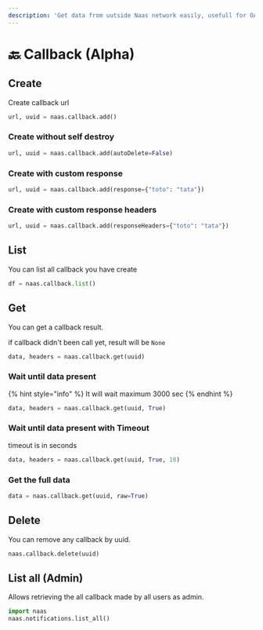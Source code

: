 ```yaml
---
description: 'Get data from uutside Naas network easily, usefull for OAuth and other stuff'
---
```


# 🔙 Callback \(Alpha\)

## Create

Create callback url 

```python
url, uuid = naas.callback.add()
```

### Create without self destroy

```python
url, uuid = naas.callback.add(autoDelete=False)
```

### Create with custom response

```python
url, uuid = naas.callback.add(response={"toto": "tata"})
```

### Create with custom response headers

```python
url, uuid = naas.callback.add(responseHeaders={"toto": "tata"})
```

## List 

You can list all callback  you have create

```python
df = naas.callback.list()
```

## Get 

You can get a callback result.

if callback didn't been call yet, result will be `None`

```python
data, headers = naas.callback.get(uuid)
```

### Wait until data present 

{% hint style="info" %}
It will wait maximum 3000 sec
{% endhint %}

```python
data, headers = naas.callback.get(uuid, True)
```

### Wait until data present with Timeout

timeout is in seconds

```python
data, headers = naas.callback.get(uuid, True, 10)
```

### Get the full data

```python
data = naas.callback.get(uuid, raw=True)
```

## Delete

You can remove any callback by uuid. 

```python
naas.callback.delete(uuid)
```

## List all \(Admin\)

Allows retrieving the all callback made by all users as admin.

```python
import naas
naas.notifications.list_all()
```



